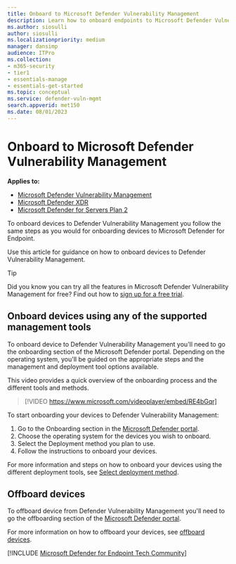 ```yaml
---
title: Onboard to Microsoft Defender Vulnerability Management
description: Learn how to onboard endpoints to Microsoft Defender Vulnerability Management service
ms.author: siosulli
author: siosulli
ms.localizationpriority: medium
manager: dansimp
audience: ITPro
ms.collection:
- m365-security
- tier1
- essentials-manage
- essentials-get-started
ms.topic: conceptual
ms.service: defender-vuln-mgmt
search.appverid: met150
ms.date: 08/01/2023
---
```


# Onboard to Microsoft Defender Vulnerability Management

**Applies to:**

- [Microsoft Defender Vulnerability Management](https://go.microsoft.com/fwlink/?linkid=2229011)
- [Microsoft Defender XDR](https://go.microsoft.com/fwlink/?linkid=2118804)
- [Microsoft Defender for Servers Plan 2](/azure/defender-for-cloud/plan-defender-for-servers-select-plan)

To onboard devices to Defender Vulnerability Management you follow the same steps as you would for onboarding devices to Microsoft Defender for Endpoint.

Use this article for guidance on how to onboard devices to Defender Vulnerability Management.

> [!TIP]
> Did you know you can try all the features in Microsoft Defender Vulnerability Management for free? Find out how to [sign up for a free trial](/defender-vulnerability-management/defender-vulnerability-management-trial).

## Onboard devices using any of the supported management tools

To onboard device to Defender Vulnerability Management you'll need to go the onboarding section of the Microsoft Defender portal. Depending on the operating system, you'll be guided on the appropriate steps and the management and deployment tool options available.

This video provides a quick overview of the onboarding process and the different tools and methods.

> [!VIDEO https://www.microsoft.com/videoplayer/embed/RE4bGqr]

To start onboarding your devices to Defender Vulnerability Management:

1. Go to the Onboarding section in the [Microsoft Defender portal](https://security.microsoft.com/securitysettings/endpoints/onboarding).
2. Choose the operating system for the devices you wish to onboard.
3. Select the Deployment method you plan to use.
4. Follow the instructions to onboard your devices.

For more information and steps on how to onboard your devices using the different deployment tools, see [Select deployment method](/defender-endpoint/deployment-strategy#step-2-select-deployment-method).

## Offboard devices

To offboard device from Defender Vulnerability Management you'll need to go the offboarding section of the [Microsoft Defender portal](https://security.microsoft.com/securitysettings/endpoints/offboarding).

For more information on how to offboard your devices, see [offboard devices](/defender-endpoint/offboard-machines).

[!INCLUDE [Microsoft Defender for Endpoint Tech Community](../includes/defender-mde-techcommunity.md)]
